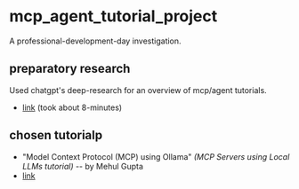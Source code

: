 # mcp_agent_tutorial_project

A professional-development-day investigation.


## preparatory research

Used chatgpt's deep-research for an overview of mcp/agent tutorials.

- [link](https://chatgpt.com/share/6821f6dd-bfcc-8006-98e2-8704797b796a) (took about 8-minutes)


## chosen tutorialp

- "Model Context Protocol (MCP) using Ollama" _(MCP Servers using Local LLMs tutorial)_ -- by Mehul Gupta
- [link](https://medium.com/data-science-in-your-pocket/model-context-protocol-mcp-using-ollama-e719b2d9fd7a)

